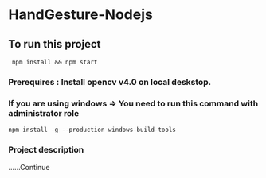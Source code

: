 # HandGesture-Nodejs

## To run this project 
```
 npm install && npm start 
```

### Prerequires : Install opencv v4.0 on local deskstop. 
### If you are using windows => You need to run this command with administrator role
```
npm install -g --production windows-build-tools

```

### Project description 
......Continue

